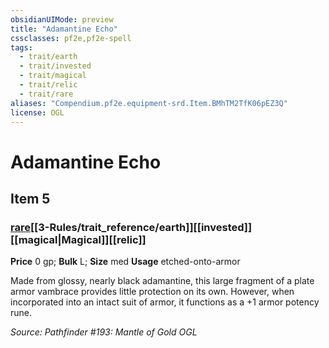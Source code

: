 ```yaml
---
obsidianUIMode: preview
title: "Adamantine Echo"
cssclasses: pf2e,pf2e-spell
tags:
  - trait/earth
  - trait/invested
  - trait/magical
  - trait/relic
  - trait/rare
aliases: "Compendium.pf2e.equipment-srd.Item.BMhTM2TfK06pEZ3Q"
license: OGL
---
```

# Adamantine Echo
## Item 5
### [rare](rare.md "Rare Rarity Trait")[[3-Rules/trait_reference/earth]][[invested]][[magical|Magical]][[relic]]


**Price** 0 gp; 
**Bulk** L; **Size** med
**Usage** etched-onto-armor

Made from glossy, nearly black adamantine, this large fragment of a plate armor vambrace provides little protection on its own. However, when incorporated into an intact suit of armor, it functions as a +1 armor potency rune.

*Source: Pathfinder #193: Mantle of Gold*
*OGL*